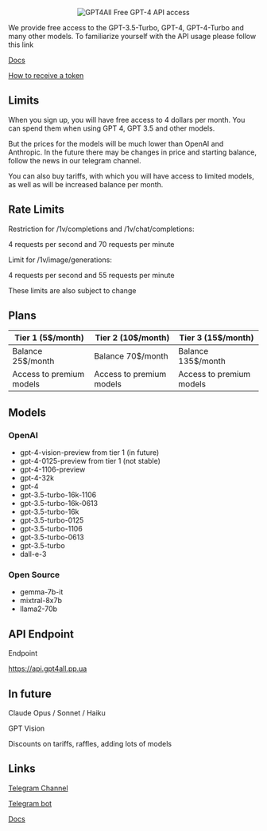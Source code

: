 <p align="center">
  <img src="https://readme-typing-svg.herokuapp.com?color=%2336BCF7&lines=GPT4ALL&font=Fira%20Code&center=true&width=380&height=50&duration=4000&pause=1000" alt="GPT4All">
  Free GPT-4 API access
</p>

We provide free access to the GPT-3.5-Turbo, GPT-4, GPT-4-Turbo and many other models.
To familiarize yourself with the API usage please follow this link

[Docs](https://docs.gpt4all.pp.ua)

[How to receive a token](https://docs.gpt4all.pp.ua/main/receiving-a-api-token)

## Limits

When you sign up, you will have free access to 4 dollars per month. You can spend them when using GPT 4, GPT 3.5 and other models. 

But the prices for the models will be much lower than OpenAI and Anthropic. In the future there may be changes in price and starting balance, follow the news in our telegram channel. 

You can also buy tariffs, with which you will have access to limited models, as well as will be increased balance per month.

## Rate Limits
Restriction for /1v/completions and /1v/chat/completions: 

4 requests per second and 70 requests per minute 

Limit for /1v/image/generations: 

4 requests per second and 55 requests per minute 

These limits are also subject to change

## Plans
|**Tier 1 (5$/month)**|**Tier 2 (10$/month)**|**Tier 3 (15$/month)**|
|-----------------|------------------|------------------|
|Balance 25$/month|Balance 70$/month |Balance 135$/month|
|Access to premium models|Access to premium models|Access to premium models|Access to premium models

## Models
### OpenAI
- gpt-4-vision-preview from tier 1 (in future)
- gpt-4-0125-preview from tier 1 (not stable)
- gpt-4-1106-preview
- gpt-4-32k
- gpt-4
- gpt-3.5-turbo-16k-1106
- gpt-3.5-turbo-16k-0613
- gpt-3.5-turbo-16k
- gpt-3.5-turbo-0125
- gpt-3.5-turbo-1106
- gpt-3.5-turbo-0613
- gpt-3.5-turbo
- dall-e-3

### Open Source
- gemma-7b-it
- mixtral-8x7b
- llama2-70b

## API Endpoint
Endpoint

https://api.gpt4all.pp.ua

## In future
Claude Opus / Sonnet / Haiku

GPT Vision

Discounts on tariffs, raffles, adding lots of models

## Links
[Telegram Channel](https://t.me/gpt4alltg)

[Telegram bot](https://t.me/gpt4all_robot)

[Docs](https://docs.gpt4all.pp.ua)
